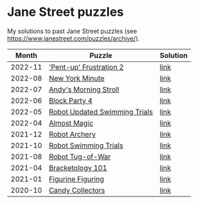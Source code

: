 # Jane Street puzzles

My solutions to past Jane Street puzzles (see https://www.janestreet.com/puzzles/archive/). 

Month | Puzzle | Solution
-|-|-
2022-11 | ['Pent-up' Frustration 2](https://www.janestreet.com/puzzles/pent-up-frustration-2-index/)               | [link](https://github.com/miguelbper/jane-street-puzzles/blob/main/2022-11-pent-up-frustration-2.py)
2022-08 | [New York Minute](https://www.janestreet.com/puzzles/new-york-minute-index/)                             | [link](https://github.com/miguelbper/jane-street-puzzles/blob/main/2022-08-new-york-minute.py)
2022-07 | [Andy's Morning Stroll](https://www.janestreet.com/puzzles/andys-morning-stroll-index/)                  | [link](https://github.com/miguelbper/jane-street-puzzles/blob/main/2022-07-andys-morning-stroll.py)
2022-06 | [Block Party 4](https://www.janestreet.com/puzzles/block-party-4-index/)                                 | [link](https://github.com/miguelbper/jane-street-puzzles/blob/main/2022-06-block-party-4.py)
2022-05 | [Robot Updated Swimming Trials](https://www.janestreet.com/puzzles/robot-updated-swimming-trials-index/) | [link](https://github.com/miguelbper/jane-street-puzzles/blob/main/2022-05-robot-updated-swimming-trials.py)
2022-04 | [Almost Magic](https://www.janestreet.com/puzzles/almost-magic-index/)                                   | [link](https://github.com/miguelbper/jane-street-puzzles/blob/main/2022-04-almost-magic.py)
2021-12 | [Robot Archery](https://www.janestreet.com/puzzles/robot-archery-index/)                                 | [link](https://github.com/miguelbper/jane-street-puzzles/blob/main/2021-12-robot-archery.py)
2021-10 | [Robot Swimming Trials](https://www.janestreet.com/puzzles/robot-swimming-trials-index/)                 | [link](https://github.com/miguelbper/jane-street-puzzles/blob/main/2021-10-robot-swimming-trials.py)
2021-08 | [Robot Tug-of-War](https://www.janestreet.com/puzzles/robot-tug-of-war-index/)                           | [link](https://github.com/miguelbper/jane-street-puzzles/blob/main/2021-08-robot-tug-of-war.py)
2021-04 | [Bracketology 101](https://www.janestreet.com/puzzles/bracketology-101-index/)                           | [link](https://github.com/miguelbper/jane-street-puzzles/blob/main/2021-04-bracketology-101.py)
2021-01 | [Figurine Figuring](https://www.janestreet.com/puzzles/figurine-figuring-index/)                         | [link](https://github.com/miguelbper/jane-street-puzzles/blob/main/2021-01-figurine-figuring.py)
2020-10 | [Candy Collectors](https://www.janestreet.com/puzzles/candy-collectors-index/)                           | [link](https://github.com/miguelbper/jane-street-puzzles/blob/main/2020-10-candy-collectors.py)
